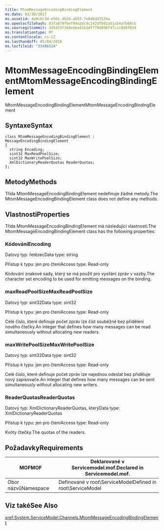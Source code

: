 ```yaml
---
title: MtomMessageEncodingBindingElement
ms.date: 03/30/2017
ms.assetid: 4a9c6c3d-e561-4b2d-a693-7e84bdd3534a
ms.openlocfilehash: 83fa879fbef94e2dc9c142dfb92a51a54a7b60cb
ms.sourcegitcommit: 3d5d33f384eeba41b2dff79d096f47ccc8d8f03d
ms.translationtype: MT
ms.contentlocale: cs-CZ
ms.lasthandoff: 05/04/2018
ms.locfileid: "33486524"
---
```

# <a name="mtommessageencodingbindingelement"></a><span data-ttu-id="7c846-102">MtomMessageEncodingBindingElement</span><span class="sxs-lookup"><span data-stu-id="7c846-102">MtomMessageEncodingBindingElement</span></span>
<span data-ttu-id="7c846-103">MtomMessageEncodingBindingElement</span><span class="sxs-lookup"><span data-stu-id="7c846-103">MtomMessageEncodingBindingElement</span></span>  
  
## <a name="syntax"></a><span data-ttu-id="7c846-104">Syntaxe</span><span class="sxs-lookup"><span data-stu-id="7c846-104">Syntax</span></span>  
  
```  
class MtomMessageEncodingBindingElement : MessageEncodingBindingElement  
{  
  string Encoding;  
  sint32 MaxReadPoolSize;  
  sint32 MaxWritePoolSize;  
  XmlDictionaryReaderQuotas ReaderQuotas;  
};  
```  
  
## <a name="methods"></a><span data-ttu-id="7c846-105">Metody</span><span class="sxs-lookup"><span data-stu-id="7c846-105">Methods</span></span>  
 <span data-ttu-id="7c846-106">Třída MtomMessageEncodingBindingElement nedefinuje žádné metody.</span><span class="sxs-lookup"><span data-stu-id="7c846-106">The MtomMessageEncodingBindingElement class does not define any methods.</span></span>  
  
## <a name="properties"></a><span data-ttu-id="7c846-107">Vlastnosti</span><span class="sxs-lookup"><span data-stu-id="7c846-107">Properties</span></span>  
 <span data-ttu-id="7c846-108">Třída MtomMessageEncodingBindingElement má následující vlastnosti:</span><span class="sxs-lookup"><span data-stu-id="7c846-108">The MtomMessageEncodingBindingElement class has the following properties:</span></span>  
  
### <a name="encoding"></a><span data-ttu-id="7c846-109">Kódování</span><span class="sxs-lookup"><span data-stu-id="7c846-109">Encoding</span></span>  
 <span data-ttu-id="7c846-110">Datový typ: řetězec</span><span class="sxs-lookup"><span data-stu-id="7c846-110">Data type: string</span></span>  
  
 <span data-ttu-id="7c846-111">Přístup k typu: jen pro čtení</span><span class="sxs-lookup"><span data-stu-id="7c846-111">Access type: Read-only</span></span>  
  
 <span data-ttu-id="7c846-112">Kódování znakové sady, který se má použít pro vysílání zpráv v vazby.</span><span class="sxs-lookup"><span data-stu-id="7c846-112">The character set encoding to be used for emitting messages on the binding.</span></span>  
  
### <a name="maxreadpoolsize"></a><span data-ttu-id="7c846-113">maxReadPoolSize</span><span class="sxs-lookup"><span data-stu-id="7c846-113">MaxReadPoolSize</span></span>  
 <span data-ttu-id="7c846-114">Datový typ: sint32</span><span class="sxs-lookup"><span data-stu-id="7c846-114">Data type: sint32</span></span>  
  
 <span data-ttu-id="7c846-115">Přístup k typu: jen pro čtení</span><span class="sxs-lookup"><span data-stu-id="7c846-115">Access type: Read-only</span></span>  
  
 <span data-ttu-id="7c846-116">Celé číslo, které definuje počet zpráv lze číst souběžně bez přidělení nového čtečky.</span><span class="sxs-lookup"><span data-stu-id="7c846-116">An integer that defines how many messages can be read simultaneously without allocating new readers.</span></span>  
  
### <a name="maxwritepoolsize"></a><span data-ttu-id="7c846-117">maxWritePoolSize</span><span class="sxs-lookup"><span data-stu-id="7c846-117">MaxWritePoolSize</span></span>  
 <span data-ttu-id="7c846-118">Datový typ: sint32</span><span class="sxs-lookup"><span data-stu-id="7c846-118">Data type: sint32</span></span>  
  
 <span data-ttu-id="7c846-119">Přístup k typu: jen pro čtení</span><span class="sxs-lookup"><span data-stu-id="7c846-119">Access type: Read-only</span></span>  
  
 <span data-ttu-id="7c846-120">Celé číslo, které definuje počet zpráv lze najednou odeslat bez přiděluje nový zapisovače.</span><span class="sxs-lookup"><span data-stu-id="7c846-120">An integer that defines how many messages can be sent simultaneously without allocating new writers.</span></span>  
  
### <a name="readerquotas"></a><span data-ttu-id="7c846-121">ReaderQuotas</span><span class="sxs-lookup"><span data-stu-id="7c846-121">ReaderQuotas</span></span>  
 <span data-ttu-id="7c846-122">Datový typ: XmlDictionaryReaderQuotas, který</span><span class="sxs-lookup"><span data-stu-id="7c846-122">Data type: XmlDictionaryReaderQuotas</span></span>  
  
 <span data-ttu-id="7c846-123">Přístup k typu: jen pro čtení</span><span class="sxs-lookup"><span data-stu-id="7c846-123">Access type: Read-only</span></span>  
  
 <span data-ttu-id="7c846-124">Kvóty čtečky.</span><span class="sxs-lookup"><span data-stu-id="7c846-124">The quotas of the readers.</span></span>  
  
## <a name="requirements"></a><span data-ttu-id="7c846-125">Požadavky</span><span class="sxs-lookup"><span data-stu-id="7c846-125">Requirements</span></span>  
  
|<span data-ttu-id="7c846-126">MOF</span><span class="sxs-lookup"><span data-stu-id="7c846-126">MOF</span></span>|<span data-ttu-id="7c846-127">Deklarované v Servicemodel.mof.</span><span class="sxs-lookup"><span data-stu-id="7c846-127">Declared in Servicemodel.mof.</span></span>|  
|---------|-----------------------------------|  
|<span data-ttu-id="7c846-128">Obor názvů</span><span class="sxs-lookup"><span data-stu-id="7c846-128">Namespace</span></span>|<span data-ttu-id="7c846-129">Definované v root\ServiceModel</span><span class="sxs-lookup"><span data-stu-id="7c846-129">Defined in root\ServiceModel</span></span>|  
  
## <a name="see-also"></a><span data-ttu-id="7c846-130">Viz také</span><span class="sxs-lookup"><span data-stu-id="7c846-130">See Also</span></span>  
 <xref:System.ServiceModel.Channels.MtomMessageEncodingBindingElement>
